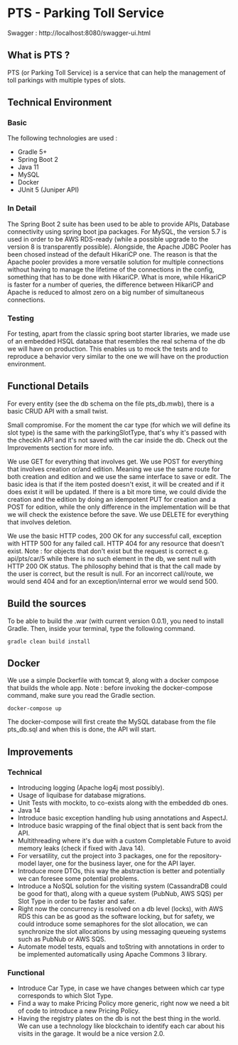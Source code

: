 # PTS - Parking Toll Service

Swagger : http://localhost:8080/swagger-ui.html

## What is PTS ?

PTS (or Parking Toll Service) is a service that can help the management of toll parkings with multiple types of slots. 

## Technical Environment

### Basic

The following technologies are used :
* Gradle 5+
* Spring Boot 2
* Java 11
* MySQL
* Docker
* JUnit 5 (Juniper API)

### In Detail

The Spring Boot 2 suite has been used to be able to provide APIs, Database connectivity using spring boot jpa packages. For MySQL, the version 5.7 is used in order to be AWS RDS-ready (while a possible upgrade to the version 8 is transparently possible).
Alongside, the Apache JDBC Pooler has been chosed instead of the default HikariCP one. The reason is that the Apache pooler provides a more versatile solution for multiple connections without having to manage the lifetime of the connections in the config, something that has to be done with HikariCP.
What is more, while HikariCP is faster for a number of queries, the difference between HikariCP and Apache is reduced to almost zero on a big number of simultaneous connections.

### Testing

For testing, apart from the classic spring boot starter libraries, we made use of an embedded HSQL database that resembles the real schema of the db we will have on production.
This enables us to mock the tests and to reproduce a behavior very similar to the one we will have on the production environment. 

## Functional Details

For every entity (see the db schema on the file pts_db.mwb), there is a basic CRUD API with a small twist.

Small compromise. For the moment the car type (for which we will define its slot type) is the same with the parkingSlotType, that's why it's passed with the checkIn API and it's not saved with the car inside the db. Check out the Improvements section for more info. 

We use GET for everything that involves get.
We use POST for everything that involves creation or/and edition. Meaning we use the same route for both creation and edition and we use the same interface to save or edit. The basic idea is that if the item posted doesn't exist, it will be created and if it does exist it will be updated.
If there is a bit more time, we could divide the creation and the edition by doing an idempotent PUT for creation and a POST for edition, while the only difference in the implementation will be that we will check the existence before the save. 
We use DELETE for everything that involves deletion. 

We use the basic HTTP codes, 200 OK for any successful call, exception with HTTP 500 for any failed call. HTTP 404 for any resource that doesn't exist.
Note : for objects that don't exist but the request is correct e.g. api/pts/car/5 while there is no such element in the db, we sent null with HTTP 200 OK status.
The philosophy behind that is that the call made by the user is correct, but the result is null. For an incorrect call/route, we would send 404 and for an exception/internal error we would send 500. 

## Build the sources

To be able to build the .war (with current version 0.0.1), you need to install Gradle.
Then, inside your terminal, type the following command. 

```$xslt
gradle clean build install
```

## Docker

We use a simple Dockerfile with tomcat 9, along with a docker compose that builds the whole app. 
Note : before invoking the docker-compose command, make sure you read the Gradle section.

```$xslt
docker-compose up
```  
The docker-compose will first create the MySQL database from the file pts_db.sql and when this is done, the API will start. 

## Improvements

### Technical

* Introducing logging (Apache log4j most possibly).
* Usage of liquibase for database migrations.
* Unit Tests with mockito, to co-exists along with the embedded db ones.
* Java 14
* Introduce basic exception handling hub using annotations and AspectJ.
* Introduce basic wrapping of the final object that is sent back from the API.
* Multithreading where it's due with a custom Completable Future to avoid memory leaks (check if fixed with Java 14).
* For versatility, cut the project into 3 packages, one for the repository-model layer, one for the business layer, one for the API layer.
* Introduce more DTOs, this way the abstraction is better and potentially we can foresee some potential problems.
* Introduce a NoSQL solution for the visiting system (CassandraDB could be good for that), along with a queue system (PubNub, AWS SQS) per Slot Type in order to be faster and safer.
* Right now the concurrency is resolved on a db level (locks), with AWS RDS this can be as good as the software locking, but for safety, we could introduce some semaphores for the slot allocation, we can synchronize the slot allocations by using messaging queueing systems such as PubNub or AWS SQS.
* Automate model tests, equals and toString with annotations in order to be implemented automatically using Apache Commons 3 library.  

### Functional

* Introduce Car Type, in case we have changes between which car type corresponds to which Slot Type. 
* Find a way to make Pricing Policy more generic, right now we need a bit of code to introduce a new Pricing Policy.
* Having the registry plates on the db is not the best thing in the world. We can use a technology like blockchain to identify each car about his visits in the garage. It would be a nice version 2.0.

